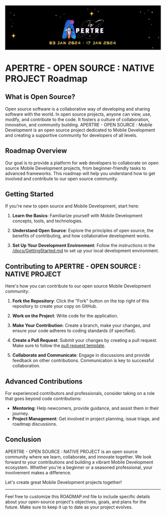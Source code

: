 ![logo](./assets/logo.jpg)

# APERTRE - OPEN SOURCE : NATIVE PROJECT Roadmap

## What is Open Source?

Open source software is a collaborative way of developing and sharing software with the world. In open source projects, anyone can view, use, modify, and contribute to the code. It fosters a culture of collaboration, innovation, and community building. APERTRE - OPEN SOURCE : Mobile Development is an open source project dedicated to Mobile Development and creating a supportive community for developers of all levels.

## Roadmap Overview

Our goal is to provide a platform for web developers to collaborate on open source Mobile Development projects, from beginner-friendly tasks to advanced frameworks. This roadmap will help you understand how to get involved and contribute to our open source community.

## Getting Started

If you're new to open source and Mobile Development, start here:

1. **Learn the Basics**: Familiarize yourself with Mobile Development concepts, tools, and technologies.

2. **Understand Open Source**: Explore the principles of open source, the benefits of contributing, and how collaborative development works.

3. **Set Up Your Development Environment**: Follow the instructions in the [/docs/GettingStarted.md](./docs/GETTING_STARTED.md) to set up your local development environment.

## Contributing to APERTRE - OPEN SOURCE :  NATIVE PROJECT

Here's how you can contribute to our open source Mobile Development community:

1. **Fork the Repository**: Click the "Fork" button on the top right of this repository to create your copy on GitHub.

2. **Work on the Project**: Write code for the application.

3. **Make Your Contribution**: Create a branch, make your changes, and ensure your code adheres to coding standards (if specified).

4. **Create a Pull Request**: Submit your changes by creating a pull request. Make sure to follow the [pull request template](./docs/PULL_REQUEST_TEMPLATE.md).

5. **Collaborate and Communicate**: Engage in discussions and provide feedback on other contributions. Communication is key to successful collaboration.

## Advanced Contributions

For experienced contributors and professionals, consider taking on a role that goes beyond code contributions:

- **Mentoring**: Help newcomers, provide guidance, and assist them in their journey.
- **Project Management**: Get involved in project planning, issue triage, and roadmap discussions.

## Conclusion

APERTRE - OPEN SOURCE :  NATIVE PROJECT is an open source community where we learn, collaborate, and innovate together. We look forward to your contributions and building a vibrant Mobile Development ecosystem. Whether you're a beginner or a seasoned professional, your involvement makes a difference.

Let's create great Mobile Development projects together!

---

Feel free to customize this ROADMAP.md file to include specific details about your open-source project's objectives, goals, and plans for the future. Make sure to keep it up to date as your project evolves.
